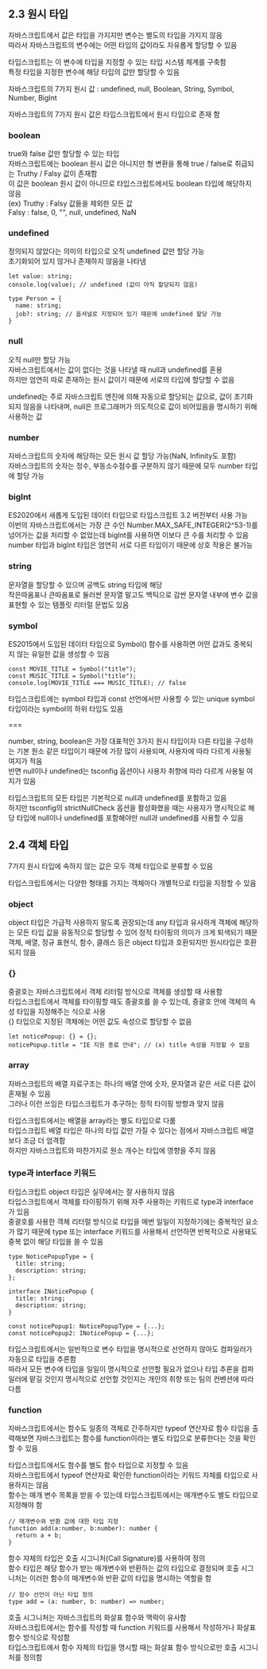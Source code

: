 ## 2.3 원시 타입

자바스크립트에서 값은 타입을 가지지만 변수는 별도의 타입을 가지지 않음  
따라서 자바스크립트의 변수에는 어떤 타입의 값이라도 자유롭게 할당할 수 있음

타입스크립트는 이 변수에 타입을 지정할 수 있는 타입 시스템 체계를 구축함  
특정 타입을 지정한 변수에 해당 타입의 값만 할당할 수 있음

자바스크립트의 7가지 원시 값 : undefined, null, Boolean, String, Symbol, Number, BigInt

자바스크립트의 7가지 원시 값은 타입스크립트에서 원시 타입으로 존재 함

### boolean

true와 false 값만 할당할 수 있는 타입  
자바스크립트에는 boolean 원시 값은 아니지만 형 변환을 통해 true / false로 취급되는 Truthy / Falsy 값이 존재함  
이 값은 boolean 원시 값이 아니므로 타입스크립트에서도 boolean 타입에 해당하지 않음  
(ex) Truthy : Falsy 값들을 제외한 모든 값  
 Falsy : false, 0, "", null, undefined, NaN

### undefined

정의되지 않았다는 의미의 타입으로 오직 undefined 값만 할당 가능  
초기화되어 있지 않거나 존재하지 않음을 나타냄

```
let value: string;
console.log(value); // undefined (값이 아직 할당되지 않음)

type Person = {
  name: string;
  job?: string; // 옵셔널로 지정되어 있기 때문에 undefined 할당 가능
}
```

### null

오직 null만 할당 가능  
자바스크립트에서는 값이 없다는 것을 나타낼 때 null과 undefined를 혼용  
하지만 엄연히 따로 존재하는 원시 값이기 때문에 서로의 타입에 할당할 수 없음

undefined는 주로 자바스크립트 엔진에 의해 자동으로 할당되는 값으로, 값이 초기화되지 않음을 나타내며, null은 프로그래머가 의도적으로 값이 비어있음을 명시하기 위해 사용하는 값

### number

자바스크립트의 숫자에 해당하는 모든 원시 값 할당 가능(NaN, Infinity도 포함)  
자바스크립트의 숫자는 정수, 부동소수점수를 구분하지 않기 때문에 모두 number 타입에 할당 가능

### bigInt

ES2020에서 새롭게 도입된 데이터 타입으로 타입스크립트 3.2 버전부터 사용 가능  
이번의 자바스크립트에서는 가장 큰 수인 Number.MAX_SAFE_INTEGER(2^53-1)를 넘어가는 값을 처리할 수 없었는데 bigInt를 사용하면 이보다 큰 수를 처리할 수 있음  
number 타입과 bigInt 타입은 엄연히 서로 다른 타입이기 때문에 상호 작용은 불가능

### string

문자열을 할당할 수 있으며 공백도 string 타입에 해당  
작은따옴표나 큰따옴표로 둘러싼 문자열 말고도 백틱으로 감싼 문자열 내부에 변수 값을 표현할 수 있는 템플릿 리터럴 문법도 있음

### symbol

ES2015에서 도입된 데이터 타입으로 Symbol() 함수를 사용하면 어떤 값과도 중복되지 않는 유일한 값을 생성할 수 있음

```
const MOVIE_TITLE = Symbol("title");
const MUSIC_TITLE = Symbol("title");
console.log(MOVIE_TITLE === MUSIC_TITLE); // false
```

타입스크립트에는 symbol 타입과 const 선언에서만 사용할 수 있는 unique symbol 타입이라는 symbol의 하위 타입도 있음

===

number, string, boolean은 가장 대표적인 3가지 원시 타입이자 다른 타입을 구성하는 기본 원소 같은 타입이기 때문에 가장 많이 사용되며, 사용자에 따라 다르게 사용될 여지가 적음  
반면 null이나 undefined는 tsconfig 옵션이나 사용자 취향에 따라 다르게 사용될 여지가 있음

타입스크립트의 모든 타입은 기본적으로 null과 undefined를 포함하고 있음  
하지만 tsconfig의 strictNullCheck 옵션을 활성화했을 때는 사용자가 명시적으로 해당 타입에 null이나 undefined를 포함해야만 null과 undefined를 사용할 수 있음

## 2.4 객체 타입

7가지 원시 타입에 속하지 않는 값은 모두 객체 타입으로 분류할 수 있음

타입스크립트에서는 다양한 형태를 가지는 객체마다 개별적으로 타입을 지정할 수 있음

### object

object 타입은 가급적 사용하지 말도록 권장되는데 any 타입과 유사하게 객체에 해당하는 모든 타입 값을 유동적으로 할당할 수 있어 정적 타이핑의 의미가 크게 퇴색되기 때문  
객체, 배열, 정규 표현식, 함수, 클래스 등은 object 타입과 호환되지만 원시타입은 호환되지 않음

### {}

중괄호는 자바스크립트에서 객체 리터럴 방식으로 객체를 생성할 때 사용함  
타입스크립트에서 객체를 타이핑할 때도 중괄호를 쓸 수 있는데, 중괄호 안에 객체의 속성 타입을 지정해주는 식으로 사용  
{} 타입으로 지정된 객체에는 어떤 값도 속성으로 할당할 수 없음

```
let noticePopup: {} = {};
noticePopup.title = "IE 지원 종료 안내"; // (x) title 속성을 지정할 수 없음
```

### array

자바스크립트의 배열 자료구조는 하나의 배열 안에 숫자, 문자열과 같은 서로 다른 값이 혼재될 수 있음  
그러나 이런 쓰임은 타입스크립트가 추구하는 정적 타이핑 방향과 맞지 않음

타입스크립트에서는 배열을 array라는 별도 타입으로 다룸  
타입스크립트 배열 타입은 하나의 타입 값만 가질 수 있다는 점에서 자바스크립트 배열보다 조금 더 엄격함  
하지만 자바스크립트와 마찬가지로 원소 개수는 타입에 영향을 주지 않음

### type과 interface 키워드

타입스크립트 object 타입은 실무에서는 잘 사용하지 않음  
타입스크립트에서 객체를 타이핑하기 위해 자주 사용하는 키워드로 type과 interface가 있음  
중괄호를 사용한 객체 리터럴 방식으로 타입을 매번 일일이 지정하기에는 중복적인 요소가 많기 때문에 type 또는 interface 키워드를 사용해서 선언하면 반복적으로 사용돼도 중복 없이 해당 타입을 쓸 수 있음

```
type NoticePopupType = {
  title: string;
  description: string;
};

interface INoticePopup {
  title: string;
  description: string;
}

const noticePopup1: NoticePopupType = {...};
const noticePopup2: INoticePopup = {...};
```

타입스크립트에서는 일반적으로 변수 타입을 명시적으로 선언하지 않아도 컴파일러가 자동으로 타입을 추론함  
따라서 모든 변수에 타입을 일일이 명시적으로 선언할 필요가 없으나 타입 추론을 컴파일러에 맡길 것인지 명시적으로 선언할 것인지는 개인의 취향 또는 팀의 컨벤션에 따라 다름

### function

자바스크립트에서는 함수도 일종의 객체로 간주하지만 typeof 연산자로 함수 타입을 출력해보면 자바스크립트는 함수를 function이라는 별도 타입으로 분류한다는 것을 확인할 수 있음

타입스크립트에서도 함수를 별도 함수 타입으로 지정할 수 있음  
자바스크립트에서 typeof 연산자로 확인한 function이라는 키워드 자체를 타입으로 사용하지는 않음  
함수는 매개 변수 목록을 받을 수 있는데 타입스크립트에서는 매개변수도 별도 타입으로 지정해야 함

```
// 매개변수와 반환 값에 대한 타입 지정
function add(a:number, b:number): number {
  return a + b;
}
```

함수 자체의 타입은 호출 시그니처(Call Signature)를 사용하여 정의  
함수 타입은 해당 함수가 받는 매개변수와 반환하는 값의 타입으로 결정되며 호출 시그니처는 이러한 함수의 매개변수와 반환 값의 타입을 명시하는 역할을 함

```
// 함수 선언이 아닌 타입 정의
type add = (a: number, b: number) => number;
```

호출 시그니처는 자바스크립트의 화살표 함수와 맥락이 유사함  
자바스크립트에서는 함수를 작성할 때 function 키워드를 사용해서 작성하거나 화살표 함수 방식으로 작성함  
타입스크립트에서 함수 자체의 타입을 명시할 때는 화살표 함수 방식으로만 호출 시그니처를 정의함
